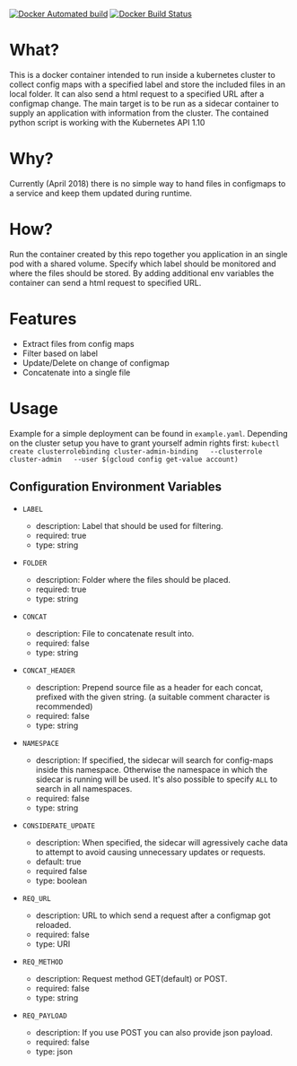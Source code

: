 
[![Docker Automated build](https://img.shields.io/docker/automated/ananace/k8s-sidecar.svg)](https://hub.docker.com/r/ananace/k8s-sidecar/)
[![Docker Build Status](https://img.shields.io/docker/build/ananace/k8s-sidecar.svg)](https://hub.docker.com/r/ananace/k8s-sidecar/)

# What?

This is a docker container intended to run inside a kubernetes cluster to collect config maps with a specified label and store the included files in an local folder. It can also send a html request to a specified URL after a configmap change. The main target is to be run as a sidecar container to supply an application with information from the cluster. The contained python script is working with the Kubernetes API 1.10

# Why?

Currently (April 2018) there is no simple way to hand files in configmaps to a service and keep them updated during runtime.

# How?

Run the container created by this repo together you application in an single pod with a shared volume. Specify which label should be monitored and where the files should be stored.
By adding additional env variables the container can send a html request to specified URL.

# Features

- Extract files from config maps
- Filter based on label
- Update/Delete on change of configmap
- Concatenate into a single file

# Usage

Example for a simple deployment can be found in `example.yaml`. Depending on the cluster setup you have to grant yourself admin rights first: `kubectl create clusterrolebinding cluster-admin-binding   --clusterrole cluster-admin   --user $(gcloud config get-value account)`

## Configuration Environment Variables

- `LABEL` 
  - description: Label that should be used for filtering.
  - required: true
  - type: string

- `FOLDER`
  - description: Folder where the files should be placed.
  - required: true
  - type: string

- `CONCAT`
  - description: File to concatenate result into.
  - required: false
  - type: string

- `CONCAT_HEADER`
  - description: Prepend source file as a header for each concat, prefixed with the given string. (a suitable comment character is recommended)
  - required: false
  - type: string

- `NAMESPACE`
  - description: If specified, the sidecar will search for config-maps inside this namespace. Otherwise the namespace in which the sidecar is running will be used. It's also possible to specify `ALL` to search in all namespaces.
  - required: false
  - type: string

- `CONSIDERATE_UPDATE`
  - description: When specified, the sidecar will agressively cache data to attempt to avoid causing unnecessary updates or requests.
  - default: true
  - required false
  - type: boolean

- `REQ_URL`
  - description: URL to which send a request after a configmap got reloaded.
  - required: false
  - type: URI

- `REQ_METHOD`
  - description: Request method GET(default) or POST.
  - required: false
  - type: string

- `REQ_PAYLOAD`
  - description: If you use POST you can also provide json payload.
  - required: false
  - type: json

